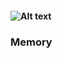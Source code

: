 
#### ![Alt text](https://www.python.org/static/community_logos/python-logo-inkscape.svg)

### Memory